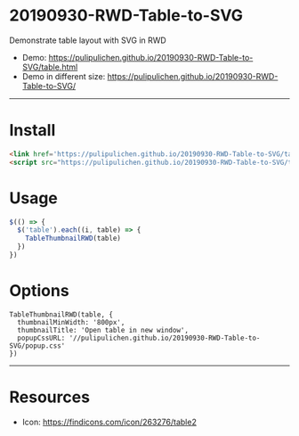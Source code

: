 # 20190930-RWD-Table-to-SVG
Demonstrate table layout with SVG in RWD

- Demo: https://pulipulichen.github.io/20190930-RWD-Table-to-SVG/table.html
- Demo in different size: https://pulipulichen.github.io/20190930-RWD-Table-to-SVG/

----

# Install

````html
<link href='https://pulipulichen.github.io/20190930-RWD-Table-to-SVG/table-thumbnail-rwd.css' rel='stylesheet' type='text/css'/>
<script src="https://pulipulichen.github.io/20190930-RWD-Table-to-SVG/table-thumbnail-rwd.js"></script>
````

# Usage

````js
$(() => {
  $('table').each((i, table) => {
    TableThumbnailRWD(table)
  })
})
````

# Options

````
TableThumbnailRWD(table, {
  thumbnailMinWidth: '800px',
  thumbnailTitle: 'Open table in new window',
  popupCssURL: '//pulipulichen.github.io/20190930-RWD-Table-to-SVG/popup.css'
})
````

----

# Resources

- Icon: https://findicons.com/icon/263276/table2